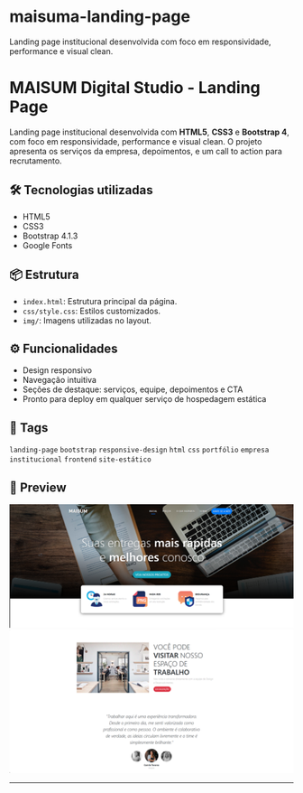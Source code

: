 # maisuma-landing-page
 Landing page institucional desenvolvida com foco em responsividade, performance e visual clean.


# MAISUM Digital Studio - Landing Page

Landing page institucional desenvolvida com **HTML5**, **CSS3** e **Bootstrap 4**, com foco em responsividade, performance e visual clean. O projeto apresenta os serviços da empresa, depoimentos, e um call to action para recrutamento.

## 🛠 Tecnologias utilizadas

- HTML5
- CSS3
- Bootstrap 4.1.3
- Google Fonts

## 📦 Estrutura

- `index.html`: Estrutura principal da página.
- `css/style.css`: Estilos customizados.
- `img/`: Imagens utilizadas no layout.

## ⚙️ Funcionalidades

- Design responsivo
- Navegação intuitiva
- Seções de destaque: serviços, equipe, depoimentos e CTA
- Pronto para deploy em qualquer serviço de hospedagem estática

## 🔖 Tags

`landing-page` `bootstrap` `responsive-design` `html` `css` `portfólio` `empresa` `institucional` `frontend` `site-estático`

## 📸 Preview

![Preview  do topo](/header.png)
![Preview  do corpo](/corpo.png)

---


